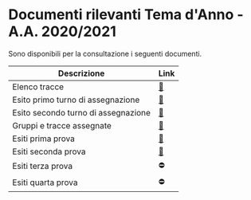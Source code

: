 # Documenti rilevanti Tema d'Anno - A.A. 2020/2021

Sono disponibili per la consultazione i seguenti documenti.

| Descrizione                         | Link                                        	|
| ----------------------------------- | -----------------------------------------------	|
| Elenco tracce                       | [:link:](documenti/tracce.pdf)              	|
| Esito primo turno di assegnazione   | [:link:](documenti/esito_primo_turno.pdf)   	|
| Esito secondo turno di assegnazione | [:link:](documenti/esito_secondo_turno.pdf) 	|
| Gruppi e tracce assegnate           | [:link:](documenti/gruppi.pdf)              	|
| Esiti prima prova                   | [:link:](documenti/risultato_prima_prova.pdf)	|
| Esiti seconda prova                 | [:link:](documenti/risultato_seconda_prova.pdf) |
| Esiti terza prova                   | :no_entry:                                  	|
| Esiti quarta prova                  | :no_entry:                                  	|
